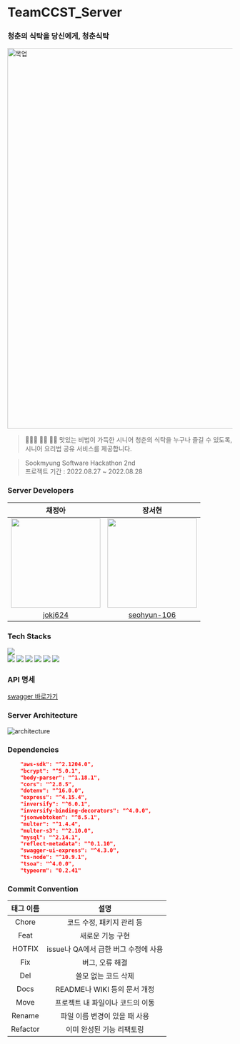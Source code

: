 # TeamCCST_Server
### 청춘의 식탁을 당신에게, 청춘식탁

<img width="853" alt="목업" src="https://user-images.githubusercontent.com/20807197/187061814-1ee7ec4c-a97d-41de-8423-0eae598975f0.png">

> 👨🏻‍🍳 👵🏻 👴🏻 맛있는 비법이 가득한 시니어 청춘의 식탁을
누구나 즐길 수 있도록, 시니어 요리법 공유 서비스를 제공합니다.

> Sookmyung Software Hackathon 2nd   
> 프로젝트 기간 : 2022.08.27 ~ 2022.08.28

### Server Developers

| 채정아 | 장서현 |
| :---: | :---: | 
|<img src="https://user-images.githubusercontent.com/20807197/187062369-c5f312bb-104b-4267-b87d-02d7715b468a.png" width="200px" height="200px" />|<img src ="https://user-images.githubusercontent.com/20807197/187062387-6864414d-c5b3-47a8-8d25-6635a96ea0e2.png" width = "200px" height="200px" />|
|[jokj624](https://github.com/jokj624)|[seohyun-106](https://github.com/seohyun-106)| 

### Tech Stacks
<img src="https://img.shields.io/badge/Node.js-43853D?style=for-the-badge&logo=node.js&logoColor=white">\
<img src="https://img.shields.io/badge/TypeScript-007ACC?style=for-the-badge&logo=typescript&logoColor=white">
<img src="https://img.shields.io/badge/Express.js-404D59?style=for-the-badge">
<img src="https://img.shields.io/badge/MySQL-00000F?style=for-the-badge&logo=mysql&logoColor=white">
<img src="https://img.shields.io/badge/Heroku-430098?style=for-the-badge&logo=heroku&logoColor=white">
<img src="https://img.shields.io/badge/Amazon_AWS-232F3E?style=for-the-badge&logo=amazon-aws&logoColor=white">
<img src="https://img.shields.io/badge/Swagger-85EA2D?style=for-the-badge&logo=Swagger&logoColor=white">

### API 명세
[swagger 바로가기](https://ccst-server.herokuapp.com/api-docs/)

### Server Architecture

![architecture](https://user-images.githubusercontent.com/20807197/187064193-e135a4a4-f09e-4822-af14-e70e12723974.png)

### Dependencies
```json
    "aws-sdk": "^2.1204.0",
    "bcrypt": "^5.0.1",
    "body-parser": "^1.18.1",
    "cors": "^2.8.5",
    "dotenv": "^16.0.0",
    "express": "^4.15.4",
    "inversify": "^6.0.1",
    "inversify-binding-decorators": "^4.0.0",
    "jsonwebtoken": "^8.5.1",
    "multer": "^1.4.4",
    "multer-s3": "^2.10.0",
    "mysql": "^2.14.1",
    "reflect-metadata": "^0.1.10",
    "swagger-ui-express": "^4.3.0",
    "ts-node": "^10.9.1",
    "tsoa": "^4.0.0",
    "typeorm": "0.2.41"
 ```
 
### Commit Convention

| 태그 이름  |                             설명                             |
| :--------: | :----------------------------------------------------------: |
|  Chore   |                  코드 수정, 패키지 관리 등                  |
|   Feat   |                       새로운 기능 구현                       |
|  HOTFIX  |             issue나 QA에서 급한 버그 수정에 사용             |
|   Fix    |                       버그, 오류 해결                        |
|   Del    |                     쓸모 없는 코드 삭제                      |
|   Docs   |                 README나 WIKI 등의 문서 개정                 |
|   Move   |               프로젝트 내 파일이나 코드의 이동               |
|  Rename  |                파일 이름 변경이 있을 때 사용                 |
| Refactor |                   이미 완성된 기능 리팩토링                |
